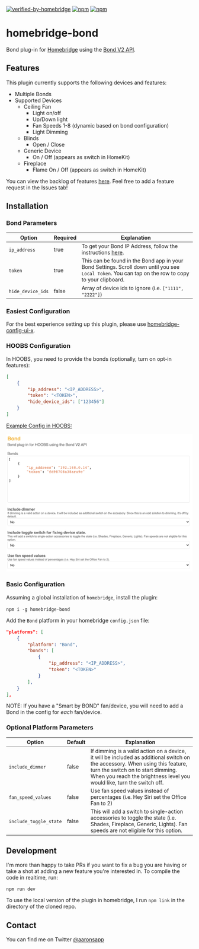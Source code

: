 [![verified-by-homebridge](https://badgen.net/badge/homebridge/verified/purple)](https://github.com/homebridge/homebridge/wiki/Verified-Plugins)
[![npm](https://badgen.net/npm/v/homebridge-bond)](https://www.npmjs.com/package/homebridge-bond)
[![npm](https://badgen.net/npm/dt/homebridge-bond)](https://www.npmjs.com/package/homebridge-bond)

# homebridge-bond

Bond plug-in for [Homebridge](https://github.com/nfarina/homebridge) using the [Bond V2 API](http://docs-local.appbond.com).

## Features

This plugin currently supports the following devices and features:

- Multiple Bonds
- Supported Devices
  - Ceiling Fan
    - Light on/off
    - Up/Down light
    - Fan Speeds 1-8 (dynamic based on bond configuration)
    - Light Dimming
  - Blinds
    - Open / Close
  - Generic Device
    - On / Off (appears as switch in HomeKit)
  - Fireplace
    - Flame On / Off (appears as switch in HomeKit)


You can view the backlog of features [here](https://github.com/aarons22/homebridge-bond/). Feel free to add a feature request in the Issues tab!

## Installation

### Bond Parameters

| Option             | Required | Explanation |
| ------------------ | ------- | ------------------------------------------------------------------------------------------------------------------------------------------------------------------- |
| `ip_address`   | true   | To get your Bond IP Address, follow the instructions [here](https://github.com/aarons22/homebridge-bond/wiki/Get-Bond-IP-Address). |
| `token` | true   | This can be found in the Bond app in your Bond Settings. Scroll down until you see `Local Token`. You can tap on the row to copy to your clipboard. |
| `hide_device_ids` | false  | Array of device ids to ignore (i.e. `["1111", "2222"]`) |

### Easiest Configuration

For the best experience setting up this plugin, please use [homebridge-config-ui-x](https://www.npmjs.com/package/homebridge-config-ui-x).

### HOOBS Configuration

In HOOBS, you need to provide the bonds (optionally, turn on opt-in features):
```json
[
    {
        "ip_address": "<IP_ADDRESS>",
        "token": "<TOKEN>",
        "hide_device_ids": ["123456"]
    }
]
```

<ins>Example Config in HOOBS:</ins>

![Config](./images/hoobs_configuration.png)

### Basic Configuration

Assuming a global installation of `homebridge`, install the plugin:

`npm i -g homebridge-bond`

Add the `Bond` platform in your homebridge `config.json` file:

```json
"platforms": [
    {
        "platform": "Bond",
        "bonds": [
            {
                "ip_address": "<IP_ADDRESS>",
                "token": "<TOKEN>"
            }
        ],
    }
],
```

NOTE: If you have a "Smart by BOND" fan/device, you will need to add a Bond in the config for _each_ fan/device.

### Optional Platform Parameters

| Option             | Default | Explanation                                                                                                                                                         |
| ------------------ | ------- | ------------------------------------------------------------------------------------------------------------------------------------------------------------------- |
| `include_dimmer`   | false   | If dimming is a valid action on a device, it will be included as additional switch on the accessory. When using this feature, turn the switch on to start dimming. When you reach the brightness level you would like, turn the switch off. |
| `fan_speed_values` | false   | Use fan speed values instead of percentages (i.e. Hey Siri set the Office Fan to 2) |
| `include_toggle_state` | false  | This will add a switch to single-action accessories to toggle the state (i.e. Shades, Fireplace, Generic, Lights). Fan speeds are not eligible for this option. |

## Development

I'm more than happy to take PRs if you want to fix a bug you are having or take a shot at adding a new feature you're interested in. To compile the code in realtime, run:

```
npm run dev
```

To use the local version of the plugin in homebridge, I run `npm link` in the directory of the cloned repo.

## Contact

You can find me on Twitter [@aaronsapp](https://twitter.com/aaronsapp)

